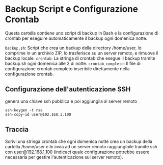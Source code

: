 # Backup Script e Configurazione Crontab
Questa cartella contiene uno script di backup in Bash e la configurazione di crontab per eseguire automaticamente il backup ogni domenica notte.


`backup.sh`: Script che crea un backup della directory /home/user, lo comprime in un archivio ZIP, lo trasferisce su un server remoto, e rimuove il backup locale.
`crontab`: La stringa di crontab che esegue il backup tramite backup.sh ogni domenica alle 2 di notte.
`crontab_complete`: Il file di configurazione crontab completo inseribile direttamente nella configurazione crontab.


## Configurazione dell'autenticazione SSH
genera una chiave ssh pubblica e poi aggiungila al server remoto
```
ssh-keygen -t rsa
ssh-copy-id user@192.168.1.100
```

## Traccia
Scrivi una stringa crontab che ogni domenica notte crea un backup della cartella /home/user e lo invia ad un server remoto raggiungibile tramite ssh con user@192.168.1.100 (indicaci quale configurazione potrebbe essere necessaria per gestire l'autenticazione sul server remoto).​
